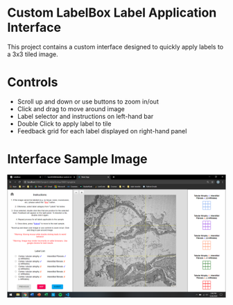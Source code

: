 # Custom LabelBox Label Application Interface

This project contains a custom interface designed to quickly apply
labels to a 3x3 tiled image.

# Controls

- Scroll up and down or use buttons to zoom in/out
- Click and drag to move around image
- Label selector and instructions on left-hand bar
- Double Click to apply label to tile
- Feedback grid for each label displayed on right-hand panel

# Interface Sample Image
![TI Interface Sample](/images/TI-interface-sample.png)
